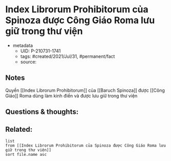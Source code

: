 ---
---

# Index Librorum Prohibitorum của Spinoza được Công Giáo Roma lưu giữ trong thư viện

- metadata
	- UID: P-210731-1741
	- tags: #created/2021/Jul/31, #permanent/fact 
	- source: 

## Notes
Quyển [[Index Librorum Prohibitorum]] của [[Baruch Spinoza]] được [[Công Giáo]] Roma dùng làm kinh điển và được lưu giữ trong thư viện

## Questions & thoughts:

## Related:
```dataview
list
from [[Index Librorum Prohibitorum của Spinoza được Công Giáo Roma lưu giữ trong thư viện]]
sort file.name asc
```
